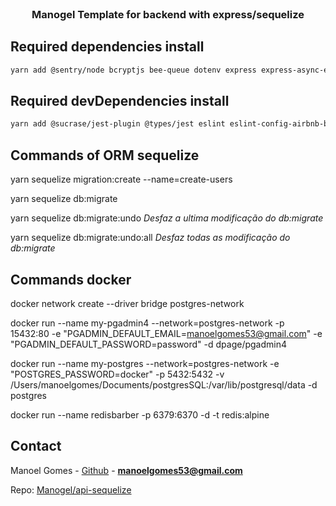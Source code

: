 <br />
<p align="center">
  <h3 align="center">Manogel Template for backend with express/sequelize</h3>
</p>


## Required dependencies install

```sh
yarn add @sentry/node bcryptjs bee-queue dotenv express express-async-errors express-handlebars jsonwebtoken multer nodemailer nodemailer-express-handlebars pg sequelize youch ioredis yup
```
## Required devDependencies install

```sh
yarn add @sucrase/jest-plugin @types/jest eslint eslint-config-airbnb-base eslint-config-prettier eslint-plugin-import eslint-plugin-prettier factory-girl faker jest nodemon prettier sequelize-cli sqlite3 sucrase supertest -D
```

## Commands of ORM sequelize

yarn sequelize migration:create --name=create-users

yarn sequelize db:migrate

yarn sequelize db:migrate:undo
_Desfaz a ultima modificação do db:migrate_

yarn sequelize db:migrate:undo:all
_Desfaz todas as modificação do db:migrate_

## Commands docker
docker network create --driver bridge postgres-network

docker run --name my-pgadmin4 --network=postgres-network -p 15432:80 -e "PGADMIN_DEFAULT_EMAIL=manoelgomes53@gmail.com" -e "PGADMIN_DEFAULT_PASSWORD=password" -d dpage/pgadmin4

docker run --name my-postgres --network=postgres-network -e "POSTGRES_PASSWORD=docker" -p 5432:5432 -v /Users/manoelgomes/Documents/postgresSQL:/var/lib/postgresql/data -d postgres

docker run --name redisbarber -p 6379:6370 -d -t redis:alpine

## Contact

Manoel Gomes - [Github](https://github.com/Manogel) - **manoelgomes53@gmail.com**

Repo: [Manogel/api-sequelize](https://github.com/Manogel/api-sequelize)
